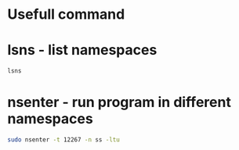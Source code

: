 # Usefull command

# lsns - list namespaces

```sh
lsns
```

# nsenter - run program in different namespaces

```sh
sudo nsenter -t 12267 -n ss -ltu
```

